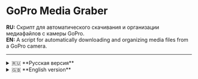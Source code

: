 # GoPro Media Graber

**RU:** Скрипт для автоматического скачивания и организации медиафайлов с камеры GoPro.
<br>
**EN:** A script for automatically downloading and organizing media files from a GoPro camera.

---

<details>
<summary>🇷🇺 **Русская версия**</summary>

Скрипт для автоматического скачивания и организации медиафайлов с камеры GoPro.

Он подключается к камере по Bluetooth, активирует Wi-Fi, скачивает новые файлы, обрабатывает их (склеивает и переименовывает по дате съемки), а затем возвращает исходные настройки сети.

### 🚀 Возможности

*   Автоматическое обнаружение и подключение к камере по **Bluetooth LE**.
*   Автоматическое включение Wi-Fi на камере.
*   Автоматическое **переключение Wi-Fi** на ПК (только для Windows).
*   Скачивание только **новых файлов**, которых еще нет на диске.
*   Информативные **прогресс-бары** для каждого файла и общего процесса скачивания.
*   Гибкая постобработка файлов:
    *   Группировка файлов в съемочные сессии по временному интервалу.
    *   Автоматическая **склейка "глав"** (chapters) видео с помощью `ffmpeg`.
    *   **Переименование файлов** на основе даты и времени съемки.
    *   Несколько режимов обработки (только скачивание, только переименование и т.д.).
*   Настройка через удобный файл `config.ini`.
*   Автоматический **возврат к домашней сети Wi-Fi** после завершения работы (только для Windows).
*   **Предотвращение засыпания системы** во время работы скрипта.
*   Скрипт полагается на **автоматическое выключение камеры** для экономии заряда.

### 📋 Требования

*   **Python 3.8+**
*   **Внешние библиотеки Python**: `bleak`, `httpx`, `tqdm`
*   **ffmpeg**: Необходим для обработки видео.
    *   На Windows, если `ffmpeg` не найден, скрипт **предложит скачать его автоматически** при первом запуске.
    *   На других ОС `ffmpeg` должен быть установлен и доступен в системной переменной `PATH`, либо путь к нему должен быть указан в `config.ini`.
*   **ОС**: Скрипт полностью функционален на **Windows**. На других ОС автоматическое переключение Wi-Fi не будет работать (потребуется ручное подключение).
*   **Bluetooth-адаптер** на компьютере.

### 🛠️ Установка и настройка

1.  Клонируйте репозиторий или скачайте файлы.

2.  Установите необходимые Python-библиотеки:
    ```bash
    pip install "bleak" "httpx" "tqdm"
    ```

3.  **Установите ffmpeg (если не используете автозагрузку на Windows):**
    Самый простой способ для Windows — скачать сборку с [gyan.dev](https://www.gyan.dev/ffmpeg/builds/ffmpeg-release-essentials.zip) и распаковать `ffmpeg.exe` и `ffprobe.exe` в папку `bin` рядом со скриптом, либо в любую папку, добавленную в системную переменную `PATH`.

4.  **Выполните первое сопряжение с камерой (важный шаг!):**
    *   Включите камеру GoPro.
    *   На камере перейдите в меню: **Настройки -> Подключения -> Подключить устройство -> GoPro Quik App**.
    *   Пока камера находится в режиме поиска, запустите скрипт. Windows "запомнит" устройство, и в дальнейшем этот шаг не потребуется.

### ⚙️ Конфигурация (`config.ini`)

При первом запуске скрипт автоматически создаст файл `config.ini`. Вот описание его параметров:

#### `[General]`
*   `identifier`: Последние 4 символа серийного номера камеры. Используется для поиска BLE-устройства и сети Wi-Fi. Если оставить пустым, скрипт попытается найти камеру автоматически.
*   `output_folder`: Папка для сохранения скачанных медиафайлов.
*   `home_wifi`: Имя вашей домашней Wi-Fi сети. Скрипт вернется к ней после завершения работы.

#### `[Processing]`
*   `mode`: Режим обработки файлов.
    *   `full`: Скачать, склеить сессии и переименовать по дате (по умолчанию).
    *   `rename_only`: Скачать и переименовать КАЖДЫЙ файл по дате, не склеивая.
    *   `download_only`: Только скачать файлы с оригинальными именами.
    *   `touch_only`: Скачать и установить дату модификации файла равной дате съемки.
    *   `process_only`: Не скачивать, а только обработать уже скачанные файлы в папке `output_folder`.
*   `session_gap_hours`: Временной разрыв в часах, который считается новой съемочной сессией.
*   `filename_format`: Формат имени для переименованных файлов. Использует стандартные директивы Python (`%Y`, `%m`, `%d`, `%H`, `%M`).
*   `ffmpeg_path`: Путь к исполняемому файлу `ffmpeg.exe`. По умолчанию `ffmpeg`, что требует его наличия в `PATH`.

#### `[Advanced]`
*   `wifi_wait`: Время ожидания (в секундах) при попытке подключения к Wi-Fi сети.
*   `auto_close_window`: Автоматически закрывать окно консоли после завершения работы (только для `.exe` версии). `yes` / `no`.

#### `[Deletion]`
*   `delete_after_download`: Определяет, нужно ли удалять файлы с камеры после успешного скачивания.
    *   `no`: Никогда не удалять.
    *   `ask`: Спрашивать каждый раз (по умолчанию).
    *   `yes`: Всегда удалять без запроса.

### ▶️ Использование

1.  Убедитесь, что камера включена и находится рядом с компьютером.
2.  Запустите скрипт из командной строки:
    ```bash
    python GP_graber.py
    ```
3.  Для получения справки по всем параметрам конфигурации, запустите:
    ```bash
    python GP_graber.py --help
    ```
4.  Следите за логами в консоли. Если потребуется ручное действие (например, подключение к Wi-Fi), скрипт выведет соответствующее сообщение.

### 📦 Сборка в .exe (для Windows)

Вы можете собрать скрипт в один исполняемый `.exe` файл.

1.  **Установите PyInstaller:**
    ```bash
    pip install pyinstaller
    ```

2.  **Запустите сборку:**
    ```bash
    pyinstaller --onefile --name GoProGraber --icon=icon.ico GP_graber.py
    ```

3.  **Подготовьте файлы для запуска:**
    *   Ваш `GoProGraber.exe` будет находиться в папке `dist`.
    *   **ffmpeg**: Если `ffmpeg.exe` и `ffprobe.exe` не встроены, поместите их рядом с `.exe` файлом или в подпапку `bin`. Если скрипт их не найдет, он предложит скачать их.
    *   **config.ini**: Файл конфигурации будет создан автоматически при первом запуске.

###  troubleshooting Решение проблем

*   **Камера GoPro не найдена:**
    *   Убедитесь, что Bluetooth на вашем ПК включен.
    *   Убедитесь, что камера включена и находится близко к ПК.
    *   Если это первый запуск, убедитесь, что камера находится в режиме сопряжения (см. раздел "Установка").

*   **Не удалось подключиться к Wi-Fi автоматически:**
    *   **Пароль от Wi-Fi:** Пароль можно найти на экране камеры в меню **Подключения -> Информация о камере**.
    *   Windows хранит профили сетей. Подключитесь к Wi-Fi сети вашей камеры вручную хотя бы один раз. Убедитесь, что стоит галочка "Подключаться автоматически".

*   **Ошибка "ffmpeg не найден":**
    *   Позвольте скрипту скачать утилиты автоматически (только для Windows).
    *   Либо укажите полный путь к `ffmpeg.exe` в параметре `ffmpeg_path` в файле `config.ini`.

</details>

<details>
<summary>🇬🇧 **English version**</summary>

A script to automatically download and organize media files from a GoPro camera.

It connects to the camera via Bluetooth, activates Wi-Fi, downloads new files, processes them (merges and renames by shooting date), and then restores the original network settings.

### 🚀 Features

*   Automatic discovery and connection to the camera via **Bluetooth LE**.
*   Automatic activation of Wi-Fi on the camera.
*   Automatic **Wi-Fi switching** on the PC (Windows only).
*   Downloads only **new files** that are not yet on the disk.
*   Informative **progress bars** for each file and the overall download process.
*   Flexible post-processing of files:
    *   Grouping files into shooting sessions based on a time interval.
    *   Automatic **merging of video chapters** using `ffmpeg`.
    *   **Renaming files** based on the shooting date and time.
    *   Multiple processing modes (download only, rename only, etc.).
*   Configuration via a convenient `config.ini` file.
*   Automatic **return to the home Wi-Fi network** after completion (Windows only).
*   **Prevents the system from sleeping** while the script is running.
*   The script relies on the camera's **auto-power-off** feature to save battery.

### 📋 Requirements

*   **Python 3.8+**
*   **External Python libraries**: `bleak`, `httpx`, `tqdm`
*   **ffmpeg**: Required for video processing.
    *   On Windows, if `ffmpeg` is not found, the script will **offer to download it automatically** on the first run.
    *   On other OS, `ffmpeg` must be installed and available in the system's `PATH`, or the path to it must be specified in `config.ini`.
*   **OS**: The script is fully functional on **Windows**. On other operating systems, automatic Wi-Fi switching will not work (manual connection will be required).
*   A **Bluetooth adapter** on the computer.

### 🛠️ Installation and Setup

1.  Clone the repository or download the files.

2.  Install the required Python libraries:
    ```bash
    pip install "bleak" "httpx" "tqdm"
    ```

3.  **Install ffmpeg (if not using auto-download on Windows):**
    The easiest way for Windows is to download a build from [gyan.dev](https://www.gyan.dev/ffmpeg/builds/ffmpeg-release-essentials.zip) and extract `ffmpeg.exe` and `ffprobe.exe` into a `bin` folder next to the script, or into any folder included in the system's `PATH`.

4.  **Perform the initial pairing with the camera (important step!):**
    *   Turn on your GoPro camera.
    *   On the camera, navigate to: **Preferences -> Connections -> Connect Device -> GoPro Quik App**.
    *   While the camera is in pairing mode, run the script for the first time. Windows will "remember" the device, and this step will not be required in the future.

### ⚙️ Configuration (`config.ini`)

On the first run, the script will automatically create a `config.ini` file. Here is a description of its parameters:

#### `[General]`
*   `identifier`: The last 4 characters of the camera's serial number. Used to find the BLE device and Wi-Fi network. If left empty, the script will try to find the camera automatically.
*   `output_folder`: The folder for saving downloaded media files.
*   `home_wifi`: The name of your home Wi-Fi network. The script will switch back to it after finishing.

#### `[Processing]`
*   `mode`: File processing mode.
    *   `full`: Download, merge sessions, and rename by date (default).
    *   `rename_only`: Download and rename EACH file by date, without merging.
    *   `download_only`: Only download files with their original names.
    *   `touch_only`: Download and set the file's modification date to the shooting date.
    *   `process_only`: Do not download, only process already downloaded files in the `output_folder`.
*   `session_gap_hours`: The time gap in hours that is considered a new shooting session.
*   `filename_format`: The name format for renamed files. Uses standard Python directives (`%Y`, `%m`, `%d`, `%H`, `%M`).
*   `ffmpeg_path`: The path to the `ffmpeg.exe` executable. Defaults to `ffmpeg`, which requires it to be in the `PATH`.

#### `[Advanced]`
*   `wifi_wait`: The time to wait (in seconds) when trying to connect to a Wi-Fi network.
*   `auto_close_window`: Automatically close the console window after completion (for the `.exe` version only). `yes` / `no`.

#### `[Deletion]`
*   `delete_after_download`: Defines whether to delete files from the camera after a successful download.
    *   `no`: Never delete.
    *   `ask`: Ask every time (default).
    *   `yes`: Always delete without prompting.

### ▶️ Usage

1.  Make sure the camera is turned on and near the computer.
2.  Run the script from the command line:
    ```bash
    python GP_graber.py
    ```
3.  To get help with all configuration parameters, run:
    ```bash
    python GP_graber.py --help
    ```
4.  Follow the logs in the console. If manual action is required (e.g., connecting to Wi-Fi), the script will display a corresponding message.

### 📦 Building into .exe (for Windows)

You can build the script into a single executable `.exe` file.

1.  **Install PyInstaller:**
    ```bash
    pip install pyinstaller
    ```

2.  **Run the build:**
    ```bash
    pyinstaller --onefile --name GoProGraber --icon=icon.ico GP_graber.py
    ```

3.  **Prepare the files for running:**
    *   Your `GoProGraber.exe` will be in the `dist` folder.
    *   **ffmpeg**: If `ffmpeg.exe` and `ffprobe.exe` are not bundled, place them next to the `.exe` file or in a `bin` subfolder. If the script doesn't find them, it will offer to download them.
    *   **config.ini**: The configuration file will be created automatically on the first run.

### troubleshooting Troubleshooting

*   **GoPro camera not found:**
    *   Make sure Bluetooth is enabled on your PC.
    *   Make sure the camera is turned on and close to the PC.
    *   If this is the first run, make sure the camera is in pairing mode (see the "Installation" section).

*   **Failed to connect to Wi-Fi automatically:**
    *   **Wi-Fi Password:** The password can be found on the camera's screen in the **Connections -> Camera Info** menu.
    *   Windows stores network profiles. Connect to your camera's Wi-Fi network manually at least once. Make sure the "Connect automatically" box is checked.

*   **Error "ffmpeg not found":**
    *   Allow the script to download the utilities automatically (Windows only).
    *   Or, specify the full path to `ffmpeg.exe` in the `ffmpeg_path` parameter in `config.ini`.

</details>